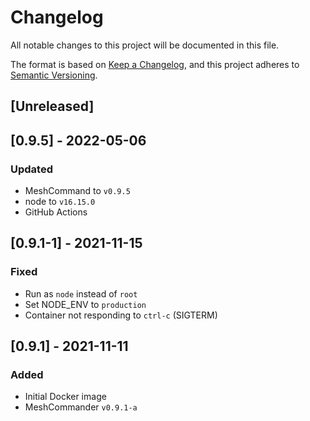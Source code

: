 # Changelog
All notable changes to this project will be documented in this file.

The format is based on [Keep a Changelog](https://keepachangelog.com/en/1.0.0/),
and this project adheres to [Semantic Versioning](https://semver.org/spec/v2.0.0.html).

## [Unreleased]

## [0.9.5] - 2022-05-06
### Updated
- MeshCommand to `v0.9.5`
- node to `v16.15.0`
- GitHub Actions

## [0.9.1-1] - 2021-11-15
### Fixed
- Run as `node` instead of `root`
- Set NODE_ENV to `production`
- Container not responding to `ctrl-c` (SIGTERM)

## [0.9.1] - 2021-11-11
### Added
- Initial Docker image
- MeshCommander `v0.9.1-a`
